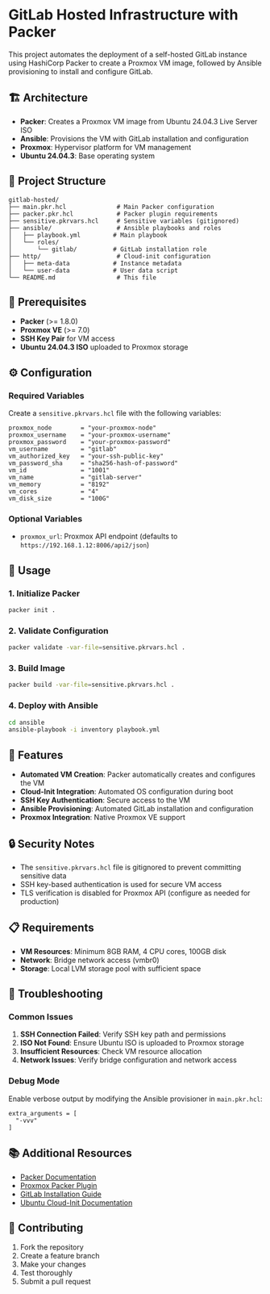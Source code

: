 #  GitLab Hosted Infrastructure with Packer

This project automates the deployment of a self-hosted GitLab instance using HashiCorp Packer to create a Proxmox VM image, followed by Ansible provisioning to install and configure GitLab.

## 🏗️ Architecture

- **Packer**: Creates a Proxmox VM image from Ubuntu 24.04.3 Live Server ISO
- **Ansible**: Provisions the VM with GitLab installation and configuration
- **Proxmox**: Hypervisor platform for VM management
- **Ubuntu 24.04.3**: Base operating system

## 📁 Project Structure

```
gitlab-hosted/
├── main.pkr.hcl              # Main Packer configuration
├── packer.pkr.hcl            # Packer plugin requirements
├── sensitive.pkrvars.hcl     # Sensitive variables (gitignored)
├── ansible/                  # Ansible playbooks and roles
│   ├── playbook.yml         # Main playbook
│   └── roles/
│       └── gitlab/          # GitLab installation role
├── http/                     # Cloud-init configuration
│   ├── meta-data            # Instance metadata
│   └── user-data            # User data script
└── README.md                 # This file
```

## 🚀 Prerequisites

- **Packer** (>= 1.8.0)
- **Proxmox VE** (>= 7.0)
- **SSH Key Pair** for VM access
- **Ubuntu 24.04.3 ISO** uploaded to Proxmox storage

##  ⚙️ Configuration

### Required Variables

Create a `sensitive.pkrvars.hcl` file with the following variables:

```hcl
proxmox_node        = "your-proxmox-node"
proxmox_username    = "your-proxmox-username"
proxmox_password    = "your-proxmox-password"
vm_username         = "gitlab"
vm_authorized_key   = "your-ssh-public-key"
vm_password_sha     = "sha256-hash-of-password"
vm_id               = "1001"
vm_name             = "gitlab-server"
vm_memory           = "8192"
vm_cores            = "4"
vm_disk_size        = "100G"
```

### Optional Variables

- `proxmox_url`: Proxmox API endpoint (defaults to `https://192.168.1.12:8006/api2/json`)

## 🔧 Usage

### 1. Initialize Packer

```bash
packer init .
```

### 2. Validate Configuration

```bash
packer validate -var-file=sensitive.pkrvars.hcl .
```

### 3. Build Image

```bash
packer build -var-file=sensitive.pkrvars.hcl .
```

### 4. Deploy with Ansible

```bash
cd ansible
ansible-playbook -i inventory playbook.yml
```

## 🎯 Features

- **Automated VM Creation**: Packer automatically creates and configures the VM
- **Cloud-Init Integration**: Automated OS configuration during boot
- **SSH Key Authentication**: Secure access to the VM
- **Ansible Provisioning**: Automated GitLab installation and configuration
- **Proxmox Integration**: Native Proxmox VE support

## 🔒 Security Notes

- The `sensitive.pkrvars.hcl` file is gitignored to prevent committing sensitive data
- SSH key-based authentication is used for secure VM access
- TLS verification is disabled for Proxmox API (configure as needed for production)

## 📋 Requirements

- **VM Resources**: Minimum 8GB RAM, 4 CPU cores, 100GB disk
- **Network**: Bridge network access (vmbr0)
- **Storage**: Local LVM storage pool with sufficient space

## 🐛 Troubleshooting

### Common Issues

1. **SSH Connection Failed**: Verify SSH key path and permissions
2. **ISO Not Found**: Ensure Ubuntu ISO is uploaded to Proxmox storage
3. **Insufficient Resources**: Check VM resource allocation
4. **Network Issues**: Verify bridge configuration and network access

### Debug Mode

Enable verbose output by modifying the Ansible provisioner in `main.pkr.hcl`:

```hcl
extra_arguments = [
  "-vvv"
]
```

## 📚 Additional Resources

- [Packer Documentation](https://www.packer.io/docs)
- [Proxmox Packer Plugin](https://github.com/hashicorp/packer-plugin-proxmox)
- [GitLab Installation Guide](https://about.gitlab.com/install/)
- [Ubuntu Cloud-Init Documentation](https://cloudinit.readthedocs.io/)

## 🤝 Contributing

1. Fork the repository
2. Create a feature branch
3. Make your changes
4. Test thoroughly
5. Submit a pull request

